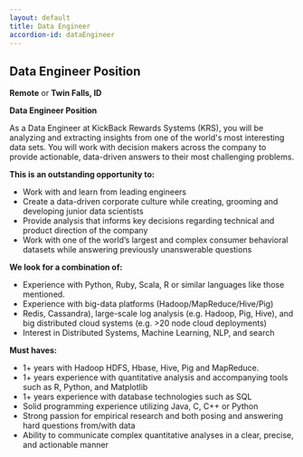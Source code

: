 ```yaml
---
layout: default
title: Data Engineer
accordion-id: dataEngineer
---
```


## Data Engineer Position
**Remote** or **Twin Falls, ID**

**Data Engineer Position**

As a Data Engineer at KickBack Rewards Systems (KRS), you will be analyzing and extracting insights from one of the world's most interesting data sets.  You will work with decision makers across the company to provide actionable, data-driven answers to their most challenging problems.

**This is an outstanding opportunity to:**

* Work with and learn from leading engineers
* Create a data-driven corporate culture while creating, grooming and developing junior data scientists
* Provide analysis that informs key decisions regarding technical and product direction of the company
* Work with one of the world’s largest and complex consumer behavioral datasets while answering previously unanswerable questions

**We look for a combination of:**

* Experience with Python, Ruby, Scala, R or similar languages like those mentioned.
* Experience with big-data platforms (Hadoop/MapReduce/Hive/Pig)  
* Redis, Cassandra), large-scale log analysis (e.g. Hadoop, Pig, Hive), and big distributed cloud systems (e.g. >20 node cloud deployments)
* Interest in Distributed Systems, Machine Learning, NLP, and search

**Must haves:**

* 1+ years with Hadoop HDFS, Hbase, Hive, Pig and MapReduce.
* 1+ years experience with quantitative analysis and accompanying tools such as R, Python, and Matplotlib
* 1+ years experience with database technologies such as SQL
* Solid programming experience utilizing Java, C, C++ or Python 
* Strong passion for empirical research and both posing and answering hard questions from/with data
* Ability to communicate complex quantitative analyses in a clear, precise, and actionable manner

